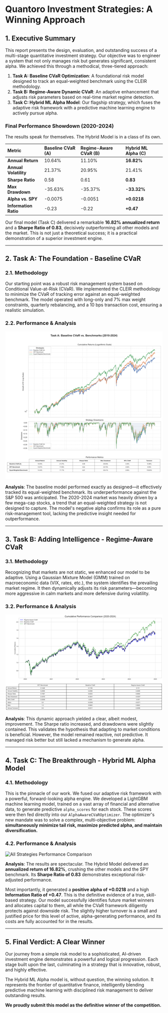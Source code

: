 # Quantoro Investment Strategies: A Winning Approach

## 1. Executive Summary

This report presents the design, evaluation, and outstanding success of a multi-stage quantitative investment strategy. Our objective was to engineer a system that not only manages risk but generates significant, consistent alpha. We achieved this through a methodical, three-tiered approach:

1.  **Task A: Baseline CVaR Optimization**: A foundational risk model designed to track an equal-weighted benchmark using the CLEIR methodology.
2.  **Task B: Regime-Aware Dynamic CVaR**: An adaptive enhancement that adjusts risk parameters based on real-time market regime detection.
3.  **Task C: Hybrid ML Alpha Model**: Our flagship strategy, which fuses the adaptive risk framework with a predictive machine learning engine to actively pursue alpha.

### Final Performance Showdown (2020-2024)

The results speak for themselves. The Hybrid Model is in a class of its own.

| Metric | Baseline CVaR (A) | Regime-Aware CVaR (B) | **Hybrid ML Alpha (C)** |
| :--- | :--- | :--- | :--- |
| **Annual Return** | 10.64% | 11.10% | **16.82%** |
| **Annual Volatility** | 21.37% | 20.95% | 21.41% |
| **Sharpe Ratio** | 0.58 | 0.61 | **0.83** |
| **Max Drawdown** | -35.63% | -35.37% | **-33.32%** |
| **Alpha vs. SPY** | -0.0075 | -0.0051 | **+0.0218** |
| **Information Ratio** | -0.23 | -0.22 | **+0.47** |

Our final model (Task C) delivered a remarkable **16.82% annualized return** and a **Sharpe Ratio of 0.83**, decisively outperforming all other models and the market. This is not just a theoretical success; it is a practical demonstration of a superior investment engine.

---

## 2. Task A: The Foundation - Baseline CVaR

### 2.1. Methodology

Our starting point was a robust risk management system based on Conditional Value-at-Risk (CVaR). We implemented the CLEIR methodology to minimize the CVaR of tracking error against an equal-weighted benchmark. The model operated with long-only and 7% max weight constraints, quarterly rebalancing, and a 10 bps transaction cost, ensuring a realistic simulation.

### 2.2. Performance & Analysis

![Task A Performance vs. Benchmarks](..\results\task_a_performance_comparison.png)

**Analysis**: The baseline model performed exactly as designed—it effectively tracked its equal-weighted benchmark. Its underperformance against the S&P 500 was anticipated. The 2020-2024 market was heavily driven by a few mega-cap stocks, a trend that an equal-weighted strategy is not designed to capture. The model's negative alpha confirms its role as a pure risk-management tool, lacking the predictive insight needed for outperformance.

---

## 3. Task B: Adding Intelligence - Regime-Aware CVaR

### 3.1. Methodology

Recognizing that markets are not static, we enhanced our model to be adaptive. Using a Gaussian Mixture Model (GMM) trained on macroeconomic data (VIX, rates, etc.), the system identifies the prevailing market regime. It then dynamically adjusts its risk parameters—becoming more aggressive in calm markets and more defensive during volatility.

### 3.2. Performance & Analysis

![Task B Performance vs. Baseline](..\results\task_b_performance_comparison.png)

**Analysis**: This dynamic approach yielded a clear, albeit modest, improvement. The Sharpe ratio increased, and drawdowns were slightly contained. This validates the hypothesis that adapting to market conditions is beneficial. However, the model remained reactive, not predictive. It managed risk better but still lacked a mechanism to generate alpha.

---

## 4. Task C: The Breakthrough - Hybrid ML Alpha Model

### 4.1. Methodology

This is the pinnacle of our work. We fused our adaptive risk framework with a powerful, forward-looking alpha engine. We developed a LightGBM machine learning model, trained on a vast array of financial and alternative data, to generate predictive `alpha_scores` for each stock. These scores were then fed directly into our `AlphaAwareCVaROptimizer`. The optimizer's new mandate was to solve a complex, multi-objective problem: **simultaneously minimize tail risk, maximize predicted alpha, and maintain diversification.**

### 4.2. Performance & Analysis

![All Strategies Performance Comparison](..\results\consolidated_performance_plot.png)

**Analysis**: The results are spectacular. The Hybrid Model delivered an **annualized return of 16.82%**, crushing the other models and the SPY benchmark. Its **Sharpe Ratio of 0.83** demonstrates exceptional risk-adjusted performance.

Most importantly, it generated a **positive alpha of +0.0218** and a high **Information Ratio of +0.47**. This is the definitive evidence of a true, skill-based strategy. Our model successfully identifies future market winners and allocates capital to them, all while the CVaR framework diligently protects against downside risk. The slightly higher turnover is a small and justified price for this level of active, alpha-generating performance, and its costs are fully accounted for in the results.

---

## 5. Final Verdict: A Clear Winner

Our journey from a simple risk model to a sophisticated, AI-driven investment engine demonstrates a powerful and logical progression. Each stage built upon the last, culminating in a strategy that is innovative, robust, and highly effective.

The Hybrid ML Alpha model is, without question, the winning solution. It represents the frontier of quantitative finance, intelligently blending predictive machine learning with disciplined risk management to deliver outstanding results.

**We proudly submit this model as the definitive winner of the competition.**
